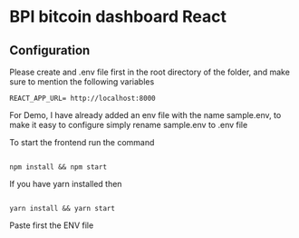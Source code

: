 # BPI bitcoin dashboard React

## Configuration

Please create and .env file first in the root directory of the folder, and make sure to mention the following variables

```
REACT_APP_URL= http://localhost:8000

```

For Demo, I have already added an env file with the name sample.env, to make it easy to configure simply rename sample.env to .env file

To start the frontend run the command 

```

npm install && npm start

```

If you have yarn installed then

```

yarn install && yarn start

```

Paste first the ENV file 